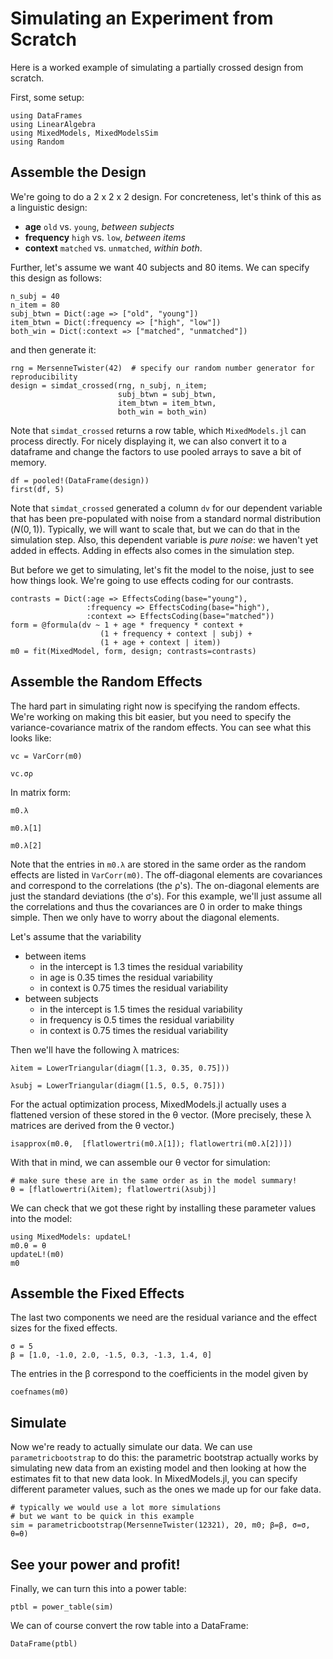 Simulating an Experiment from Scratch
======================================

Here is a worked example of simulating a partially crossed design from scratch.

First, some setup:

```@example Main
using DataFrames
using LinearAlgebra
using MixedModels, MixedModelsSim
using Random
```

## Assemble the Design

We're going to do a 2 x 2 x 2 design.
For concreteness, let's think of this as a linguistic design:

- **age** `old` vs. `young`, _between subjects_
- **frequency** `high` vs. `low`, _between items_
- **context** `matched` vs. `unmatched`, _within both_.

Further, let's assume we want 40 subjects and 80 items.
We can specify this design as follows:

```@example Main
n_subj = 40
n_item = 80
subj_btwn = Dict(:age => ["old", "young"])
item_btwn = Dict(:frequency => ["high", "low"])
both_win = Dict(:context => ["matched", "unmatched"])
```

and then generate it:

```@example Main
rng = MersenneTwister(42)  # specify our random number generator for reproducibility
design = simdat_crossed(rng, n_subj, n_item;
                        subj_btwn = subj_btwn,
                        item_btwn = item_btwn,
                        both_win = both_win)
```

Note that `simdat_crossed` returns a row table, which `MixedModels.jl` can process directly.
For nicely displaying it, we can also convert it to a dataframe and change the factors to use pooled arrays to save a bit of memory.

```@example Main
df = pooled!(DataFrame(design))
first(df, 5)
```

Note that `simdat_crossed` generated a column `dv` for our dependent variable that has been pre-populated with noise from a standard normal distribution ($N(0,1)$).
Typically, we will want to scale that, but we can do that in the simulation step.
Also, this dependent variable is *pure noise*: we haven't yet added in effects.
Adding in effects also comes in the simulation step.

But before we get to simulating, let's fit the model to the noise, just to see how things look. We're going to use effects coding for our contrasts.

```@example Main
contrasts = Dict(:age => EffectsCoding(base="young"),
                 :frequency => EffectsCoding(base="high"),
                 :context => EffectsCoding(base="matched"))
form = @formula(dv ~ 1 + age * frequency * context +
                    (1 + frequency + context | subj) +
                    (1 + age + context | item))
m0 = fit(MixedModel, form, design; contrasts=contrasts)
```

## Assemble the Random Effects

The hard part in simulating right now is specifying the random effects.
We're working on making this bit easier, but you need to specify the variance-covariance matrix of the random effects. You can see what this
looks like:

```@example Main
vc = VarCorr(m0)
```

```@example Main
vc.σρ
```

In matrix form:

```@example Main
m0.λ
```

```@example Main
m0.λ[1]
```

```@example Main
m0.λ[2]
```

Note that the entries in `m0.λ` are stored in the same order as the random effects are listed in `VarCorr(m0)`.  The off-diagonal elements are covariances and correspond to the correlations (the ρ's).
The on-diagonal elements are just the standard deviations (the σ's).
For this example, we'll just assume all the correlations and thus the covariances are 0 in order to make things simple.
Then we only have to worry about the diagonal elements.

Let's assume that the variability
- between items
    - in the intercept is 1.3 times the residual variability
    - in age is 0.35 times the residual variability
    - in context is 0.75 times the residual variability
- between subjects
    - in the intercept is 1.5 times the residual variability
    - in frequency is 0.5 times the residual variability
    - in context is 0.75 times the residual variability

Then we'll have the following λ matrices:

```@example Main
λitem = LowerTriangular(diagm([1.3, 0.35, 0.75]))
```

```@example Main
λsubj = LowerTriangular(diagm([1.5, 0.5, 0.75]))
```

For the actual optimization process, MixedModels.jl actually uses a flattened version of these stored in the θ vector. (More precisely, these λ matrices are derived from the θ vector.)

```@example Main
isapprox(m0.θ,  [flatlowertri(m0.λ[1]); flatlowertri(m0.λ[2])])
```

With that in mind, we can assemble our θ vector for simulation:

```@example Main
# make sure these are in the same order as in the model summary!
θ = [flatlowertri(λitem); flatlowertri(λsubj)]
```

We can check that we got these right by installing these parameter values into the model:

```@example Main
using MixedModels: updateL!
m0.θ = θ
updateL!(m0)
m0
```

## Assemble the Fixed Effects

The last two components we need are the residual variance and the effect sizes for the fixed effects.

```@example Main
σ = 5
β = [1.0, -1.0, 2.0, -1.5, 0.3, -1.3, 1.4, 0]
```

The entries in the β correspond to the coefficients in the model given by

```@example Main
coefnames(m0)
```

## Simulate

Now we're ready to actually simulate our data.
We can use `parametricbootstrap` to do this: the parametric bootstrap actually works by simulating new data from an existing model and then looking at how the estimates fit to that new data look.
In MixedModels.jl, you can specify different parameter values, such as the ones
 we made up for our fake data.

```@example Main
# typically we would use a lot more simulations
# but we want to be quick in this example
sim = parametricbootstrap(MersenneTwister(12321), 20, m0; β=β, σ=σ, θ=θ)
```
## See your power and profit!

Finally, we can turn this into a power table:

```@example Main
ptbl = power_table(sim)
```

We can of course convert the row table into a DataFrame:
```@example Main
DataFrame(ptbl)
```
